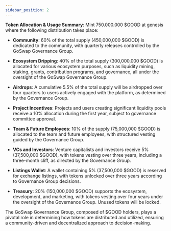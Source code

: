 ```yaml
---
sidebar_position: 2
---
```


**Token Allocation & Usage Summary**:
Mint 750.000.000 $GOOD at genesis where the following distribution takes place:

- **Community**: 60% of the total supply (450,000,000 $GOOD) is dedicated to the community, with quarterly releases controlled by the GoSwap Governance Group.

- **Ecosystem Dripping**: 40% of the total supply (300,000,000 $GOOD) is allocated for various ecosystem purposes, such as liquidity mining, staking, grants, contribution programs, and governance, all under the oversight of the GoSwap Governance Group.

- **Airdrops**: A cumulative 5.5% of the total supply will be airdropped over four quarters to users actively engaged with the platform, as determined by the Governance Group.

- **Project Incentives**: Projects and users creating significant liquidity pools receive a 10% allocation during the first year, subject to governance committee approval.

- **Team & Future Employees**: 10% of the supply (75,000,000 $GOOD) is allocated to the team and future employees, with structured vesting guided by the Governance Group.

- **VCs and Investors**: Venture capitalists and investors receive 5% (37,500,000 $GOOD), with tokens vesting over three years, including a three-month cliff, as directed by the Governance Group.

- **Listings Wallet**: A wallet containing 5% (37,500,000 $GOOD) is reserved for exchange listings, with tokens unlocked over three years according to Governance Group decisions.

- **Treasury**: 20% (150,000,000 $GOOD) supports the ecosystem, development, and marketing, with tokens vesting over four years under the oversight of the Governance Group. Unused tokens will be locked.

The GoSwap Governance Group, composed of $GOOD holders, plays a pivotal role in determining how tokens are distributed and utilized, ensuring a community-driven and decentralized approach to decision-making.
